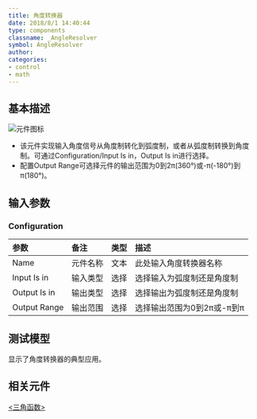 ```yaml
---
title: 角度转换器
date: 2018/8/1 14:40:44
type: components
classname: _AngleResolver
symbol: AngleResolver
author: 
categories: 
- control
- math
---
```

## <span id="comp_desc">基本描述</span>
![元件图标]()

+ 该元件实现输入角度信号从角度制转化到弧度制，或者从弧度制转换到角度制。可通过Configuration/Input Is in，Output Is in进行选择。
+ 配置Output Range可选择元件的输出范围为0到2π(360°)或-π(-180°)到π(180°)。

## <span id="comp_params">输入参数</span>
### <span id="comp_params_group_Configuration">Configuration</span>
| 参数 | 备注 | 类型 | 描述 |
| :--- | :--- | :--: | :--- |
| <span id="comp_params_param_Name">Name</span> | 元件名称 | 文本 | 此处输入角度转换器名称 |
| <span id="comp_params_param_IPUnit">Input Is in</span> | 输入类型 | 选择 | 选择输入为弧度制还是角度制 |
| <span id="comp_params_param_OPUnit">Output Is in</span> | 输出类型 | 选择 | 选择输出为弧度制还是角度制 |
| <span id="comp_params_param_Range">Output Range</span> | 输出范围 | 选择 | 选择输出范围为0到2π或-π到π |

[Name]: #comp_params_param_Name "Name"
[Input is in]: #comp_params_param_IPUnit "Input is in"
[Output is in]: #comp_params_param_OPUnit "Output is in"
[Output Range]: #comp_params_param_Range "Output Range"

## <span id="comp_example">测试模型</span>
[<test AngleResolver>](<test link>)显示了角度转换器的典型应用。

## <span id="comp_seealso">相关元件</span>
[<三角函数>](<test link>)




